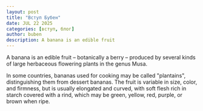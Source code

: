 ```yaml
---
layout: post
title: "Вступ Бубен"
date: JUL 22 2025
categories: [вступ, блог]
author: buben
description: A banana is an edible fruit 
---
```

A banana is an edible fruit – botanically a berry – produced by several
kinds of large herbaceous flowering plants in the genus Musa.

In some countries, bananas used for cooking may be called "plantains",
distinguishing them from dessert bananas. The fruit is variable in size,
color, and firmness, but is usually elongated and curved, with soft
flesh rich in starch covered with a rind, which may be green, yellow,
red, purple, or brown when ripe.